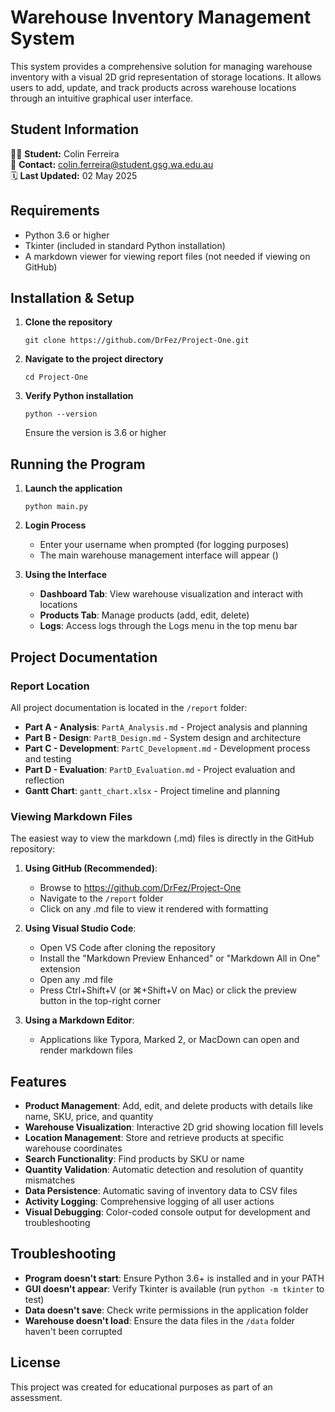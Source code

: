 # Warehouse Inventory Management System

This system provides a comprehensive solution for managing warehouse inventory with a visual 2D grid representation of storage locations. It allows users to add, update, and track products across warehouse locations through an intuitive graphical user interface.

## Student Information

👨‍💻 **Student:**         		Colin Ferreira  
📧 **Contact:**               	colin.ferreira@student.gsg.wa.edu.au  
🗓️ **Last Updated:**         	02 May 2025

## Requirements

- Python 3.6 or higher
- Tkinter (included in standard Python installation)
- A markdown viewer for viewing report files (not needed if viewing on GitHub)

## Installation & Setup

1. **Clone the repository**
   ```
   git clone https://github.com/DrFez/Project-One.git
   ```

2. **Navigate to the project directory**
   ```
   cd Project-One
   ```

3. **Verify Python installation**
   ```
   python --version
   ```
   Ensure the version is 3.6 or higher

## Running the Program

1. **Launch the application**
   ```
   python main.py
   ```

2. **Login Process**
   - Enter your username when prompted (for logging purposes)
   - The main warehouse management interface will appear ()

3. **Using the Interface**
   - **Dashboard Tab**: View warehouse visualization and interact with locations
   - **Products Tab**: Manage products (add, edit, delete)
   - **Logs**: Access logs through the Logs menu in the top menu bar

## Project Documentation

### Report Location
All project documentation is located in the `/report` folder:

- **Part A - Analysis**: `PartA_Analysis.md` - Project analysis and planning
- **Part B - Design**: `PartB_Design.md` - System design and architecture
- **Part C - Development**: `PartC_Development.md` - Development process and testing
- **Part D - Evaluation**: `PartD_Evaluation.md` - Project evaluation and reflection
- **Gantt Chart**: `gantt_chart.xlsx` - Project timeline and planning

### Viewing Markdown Files
The easiest way to view the markdown (.md) files is directly in the GitHub repository:

1. **Using GitHub (Recommended)**:
   - Browse to https://github.com/DrFez/Project-One
   - Navigate to the `/report` folder
   - Click on any .md file to view it rendered with formatting

2. **Using Visual Studio Code**:
   - Open VS Code after cloning the repository
   - Install the "Markdown Preview Enhanced" or "Markdown All in One" extension
   - Open any .md file
   - Press Ctrl+Shift+V (or ⌘+Shift+V on Mac) or click the preview button in the top-right corner

3. **Using a Markdown Editor**:
   - Applications like Typora, Marked 2, or MacDown can open and render markdown files

## Features

- **Product Management**: Add, edit, and delete products with details like name, SKU, price, and quantity
- **Warehouse Visualization**: Interactive 2D grid showing location fill levels
- **Location Management**: Store and retrieve products at specific warehouse coordinates
- **Search Functionality**: Find products by SKU or name
- **Quantity Validation**: Automatic detection and resolution of quantity mismatches
- **Data Persistence**: Automatic saving of inventory data to CSV files
- **Activity Logging**: Comprehensive logging of all user actions
- **Visual Debugging**: Color-coded console output for development and troubleshooting

## Troubleshooting

- **Program doesn't start**: Ensure Python 3.6+ is installed and in your PATH
- **GUI doesn't appear**: Verify Tkinter is available (run `python -m tkinter` to test)
- **Data doesn't save**: Check write permissions in the application folder
- **Warehouse doesn't load**: Ensure the data files in the `/data` folder haven't been corrupted

## License

This project was created for educational purposes as part of an assessment.
